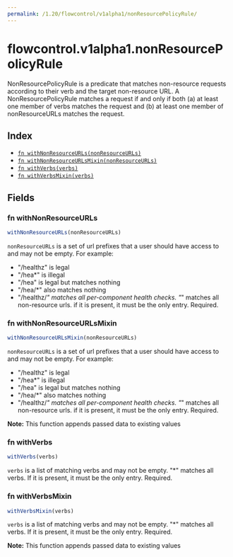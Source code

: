 ```yaml
---
permalink: /1.20/flowcontrol/v1alpha1/nonResourcePolicyRule/
---
```


# flowcontrol.v1alpha1.nonResourcePolicyRule

NonResourcePolicyRule is a predicate that matches non-resource requests according to their verb and the target non-resource URL. A NonResourcePolicyRule matches a request if and only if both (a) at least one member of verbs matches the request and (b) at least one member of nonResourceURLs matches the request.

## Index

* [`fn withNonResourceURLs(nonResourceURLs)`](#fn-withnonresourceurls)
* [`fn withNonResourceURLsMixin(nonResourceURLs)`](#fn-withnonresourceurlsmixin)
* [`fn withVerbs(verbs)`](#fn-withverbs)
* [`fn withVerbsMixin(verbs)`](#fn-withverbsmixin)

## Fields

### fn withNonResourceURLs

```ts
withNonResourceURLs(nonResourceURLs)
```

`nonResourceURLs` is a set of url prefixes that a user should have access to and may not be empty. For example:
  - "/healthz" is legal
  - "/hea*" is illegal
  - "/hea" is legal but matches nothing
  - "/hea/*" also matches nothing
  - "/healthz/*" matches all per-component health checks.
"*" matches all non-resource urls. if it is present, it must be the only entry. Required.

### fn withNonResourceURLsMixin

```ts
withNonResourceURLsMixin(nonResourceURLs)
```

`nonResourceURLs` is a set of url prefixes that a user should have access to and may not be empty. For example:
  - "/healthz" is legal
  - "/hea*" is illegal
  - "/hea" is legal but matches nothing
  - "/hea/*" also matches nothing
  - "/healthz/*" matches all per-component health checks.
"*" matches all non-resource urls. if it is present, it must be the only entry. Required.

**Note:** This function appends passed data to existing values

### fn withVerbs

```ts
withVerbs(verbs)
```

`verbs` is a list of matching verbs and may not be empty. "*" matches all verbs. If it is present, it must be the only entry. Required.

### fn withVerbsMixin

```ts
withVerbsMixin(verbs)
```

`verbs` is a list of matching verbs and may not be empty. "*" matches all verbs. If it is present, it must be the only entry. Required.

**Note:** This function appends passed data to existing values